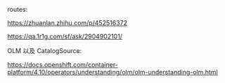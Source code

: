 routes:

https://zhuanlan.zhihu.com/p/452516372

https://qa.1r1g.com/sf/ask/2904902101/

OLM 以及 CatalogSource:

https://docs.openshift.com/container-platform/4.10/operators/understanding/olm/olm-understanding-olm.html